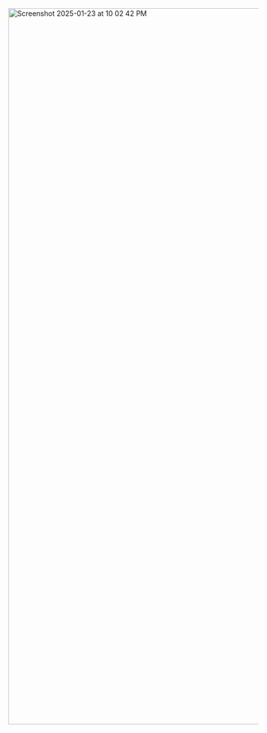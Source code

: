 <img width="1440" alt="Screenshot 2025-01-23 at 10 02 42 PM" src="https://github.com/user-attachments/assets/e288d686-70aa-47b3-9060-808a8395effe" />
